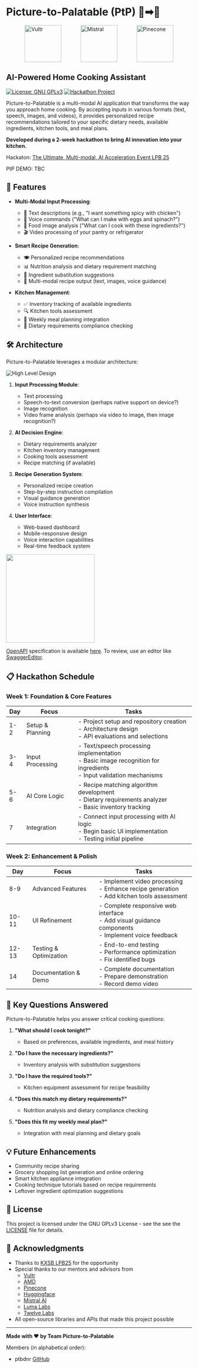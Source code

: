# Picture-to-Palatable (PtP) 📸➡🍲

<div style="width: 80%; margin: 0 auto;">
  <div style="display: flex; justify-content: space-between; align-items: center;">
    <img src="https://github.com/ptbdnr/ptp/blob/main/assets/images/vultr.svg" alt="Vultr" height="100"/>
    <img src="https://github.com/ptbdnr/ptp/blob/main/assets/images/mistral.svg" alt="Mistral" height="100"/>
    <img src="https://github.com/ptbdnr/ptp/blob/main/assets/images/pinecone.svg" alt="Pinecone" height="100"/>
  </div>
</div>

## AI-Powered Home Cooking Assistant

[![License: GNU GPLv3](https://img.shields.io/badge/License-GPLv3-yellow.svg)](https://choosealicense.com/licenses/gpl-3.0/)
[![Hackathon Project](https://img.shields.io/badge/Project-Hackathon-blueviolet)](https://github.com/yourusername/picture-to-palatable)

Picture-to-Palatable is a multi-modal AI application that transforms the way you approach home cooking. By accepting inputs in various formats (text, speech, images, and videos), it provides personalized recipe recommendations tailored to your specific dietary needs, available ingredients, kitchen tools, and meal plans.

**Developed during a 2-week hackathon to bring AI innovation into your kitchen.**

Hackaton: [The Ultimate, Multi-modal, AI Acceleration Event LPB 25](https://www.kxsb.org/lpb25)

PtP DEMO: TBC

## 🌟 Features

- **Multi-Modal Input Processing**:
  - 📝 Text descriptions (e.g., "I want something spicy with chicken")
  - 🎤 Voice commands ("What can I make with eggs and spinach?")
  - 📸 Food image analysis ("What can I cook with these ingredients?")
  - 🎬 Video processing of your pantry or refrigerator

- **Smart Recipe Generation**:
  - 🍽️ Personalized recipe recommendations
  - 📊 Nutrition analysis and dietary requirement matching
  - 🛒 Ingredient substitution suggestions
  - 🥘 Multi-modal recipe output (text, images, voice guidance)

- **Kitchen Management**:
  - ✅ Inventory tracking of available ingredients
  - 🔍 Kitchen tools assessment
  - 📅 Weekly meal planning integration
  - 🥦 Dietary requirements compliance checking

## 🛠️ Architecture

Picture-to-Palatable leverages a modular architecture:

![High Level Design](https://github.com/ptbdnr/ptp/blob/main/assets/hld_v1.0.1.png)


1. **Input Processing Module**:
   - Text processing
   - Speech-to-text conversion (perhaps native support on device?)
   - Image recognition
   - Video frame analysis (perhaps via video to image, then image recognition?)

2. **AI Decision Engine**:
   - Dietary requirements analyzer
   - Kitchen inventory management
   - Cooking tools assessment
   - Recipe matching (if available)

4. **Recipe Generation System**:
   - Personalized recipe creation
   - Step-by-step instruction compilation
   - Visual guidance generation
   - Voice instruction synthesis

5. **User Interface**:
   - Web-based dashboard
   - Mobile-responsive design
   - Voice interaction capabilities
   - Real-time feedback system


<img src="https://cdn.jsdelivr.net/gh/devicons/devicon@latest/icons/openapi/openapi-original-wordmark.svg" width="240"/>

[OpenAPI](https://swagger.io/specification/) specification is available [here](https://github.com/ptbdnr/ptp/blob/main/assets/openapi_v1.0.0.yaml).
To review, use an editor like [SwaggerEditor](https://editor.swagger.io/).


## 📋 Hackathon Schedule

### Week 1: Foundation & Core Features

| Day | Focus | Tasks |
|-----|-------|-------|
| 1-2 | Setup & Planning | - Project setup and repository creation<br>- Architecture design<br>- API evaluations and selections |
| 3-4 | Input Processing | - Text/speech processing implementation<br>- Basic image recognition for ingredients<br>- Input validation mechanisms |
| 5-6 | AI Core Logic | - Recipe matching algorithm development<br>- Dietary requirements analyzer<br>- Basic inventory tracking |
| 7 | Integration | - Connect input processing with AI logic<br>- Begin basic UI implementation<br>- Testing initial pipeline |

### Week 2: Enhancement & Polish

| Day | Focus | Tasks |
|-----|-------|-------|
| 8-9 | Advanced Features | - Implement video processing<br>- Enhance recipe generation<br>- Add kitchen tools assessment |
| 10-11 | UI Refinement | - Complete responsive web interface<br>- Add visual guidance components<br>- Implement voice feedback |
| 12-13 | Testing & Optimization | - End-to-end testing<br>- Performance optimization<br>- Fix identified bugs |
| 14 | Documentation & Demo | - Complete documentation<br>- Prepare demonstration<br>- Record demo video |

## 🤔 Key Questions Answered

Picture-to-Palatable helps you answer critical cooking questions:

1. **"What should I cook tonight?"**
   - Based on preferences, available ingredients, and meal history

2. **"Do I have the necessary ingredients?"**
   - Inventory analysis with substitution suggestions

3. **"Do I have the required tools?"**
   - Kitchen equipment assessment for recipe feasibility

4. **"Does this match my dietary requirements?"**
   - Nutrition analysis and dietary compliance checking

5. **"Does this fit my weekly meal plan?"**
   - Integration with meal planning and dietary goals

## 💡 Future Enhancements

- Community recipe sharing
- Grocery shopping list generation and online ordering
- Smart kitchen appliance integration
- Cooking technique tutorials based on recipe requirements
- Leftover ingredient optimization suggestions

## 📄 License

This project is licensed under the GNU GPLv3 License - see the see the [LICENSE](LICENSE) file for details.

## 🙏 Acknowledgments

- Thanks to [KXSB LPB25](https://www.kxsb.org/lpb25) for the opportunity
- Special thanks to our mentors and advisors from
  * [Vultr](https://www.vultr.com/)
  * [AMD](https://www.amd.com/)
  * [Pinecone](https://www.pinecone.io/)
  * [Huggingface](https://huggingface.co/)
  * [Mistral AI](https://mistral.ai/)
  * [Luma Labs](https://lumalabs.ai/)
  * [Twelve Labs](https://www.twelvelabs.io/)
- All open-source libraries and APIs that made this project possible

---

**Made with ❤️ by Team Picture-to-Palatable**

Members (in alphabetical order):
* ptbdnr [GitHub](https://github.com/ptbdnr)
